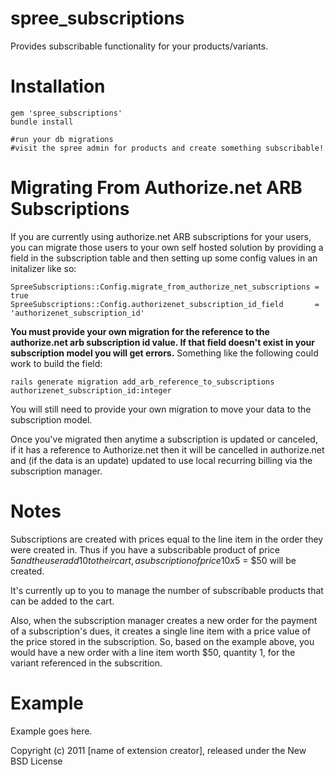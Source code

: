 spree_subscriptions
===============================================================================
Provides subscribable functionality for your products/variants.

Installation
===============================================================================
    gem 'spree_subscriptions'
    bundle install

    #run your db migrations
    #visit the spree admin for products and create something subscribable!


Migrating From Authorize.net ARB Subscriptions
===============================================================================
If you are currently using authorize.net ARB subscriptions for your users, you
can migrate those users to your own self hosted solution by providing a field in the
subscription table and then setting up some config values in an initalizer like
so:

    SpreeSubscriptions::Config.migrate_from_authorize_net_subscriptions = true
    SpreeSubscriptions::Config.authorizenet_subscription_id_field       = 'authorizenet_subscription_id' 
   
**You must provide your own migration for the reference to the authorize.net
arb subscription id value. If that field doesn't exist in your subscription
model you will get errors.** Something like the following could work to build
the field:

    rails generate migration add_arb_reference_to_subscriptions authorizenet_subscription_id:integer

You will still need to provide your own migration to move your data to the
subscription model.

Once you've migrated then anytime a subscription is updated or canceled, if it
has a reference to Authorize.net then it will be cancelled in authorize.net and
(if the data is an update) updated to use local recurring billing via the
subscription manager.


Notes
===============================================================================
Subscriptions are created with prices equal to the line item in the order they were created in. Thus if you have a subscribable product of price $5 and the user add 10 to their cart, a subscription of price 10x$5 = $50 will be created. 

It's currently up to you to manage the number of subscribable products that can be added to the cart.

Also, when the subscription manager creates a new order for the payment of
a subscription's dues, it creates a single line item with a price value of the
price stored in the subscription. So, based on the example above, you would
have a new order with a line item worth $50, quantity 1, for the variant
referenced in the subscrition.

Example
===============================================================================

Example goes here.


Copyright (c) 2011 [name of extension creator], released under the New BSD License
